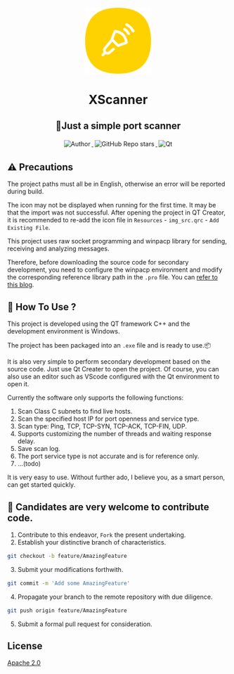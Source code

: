 <p align="center">
    <a target="_blank" href="https://github.com/JJLibra/Astar">
        <img src="https://github.com/JJLibra/XScanner/blob/main/qt/logo.png" alt="astar-logo" width="150" data-width="150" data-height="150">
    </a>
</p>

<h1 align="center">XScanner</h1>

<h2 align="center">🎨Just a simple port scanner</h2>

<p align="center">
    <a target="_blank" href="https://github.com/JJLibra">
      <img style="display:inline-block;margin:0.2em;" alt="Author" src="https://img.shields.io/badge/Author-Junjie Li-blue.svg?logo=autoit&style=flat">
    </a>
    <a target="_blank" href="https://github.com/JJLibra/Astar">
      <img style="display:inline-block;margin:0.2em;" alt="GitHub Repo stars" src="https://img.shields.io/github/stars/JJLibra/XScanner?style=social">
    </a>
    <a target="_blank" href="https://github.com/JJLibra/Astar">
      <img style="display:inline-block;margin:0.2em;" alt="Qt" src="https://img.shields.io/badge/Framework-Qt-green.svg?logo=Qt&style=flat">
    </a>
</p>

## ⚠ Precautions

The project paths must all be in English, otherwise an error will be reported during build.

The icon may not be displayed when running for the first time. It may be that the import was not successful.
After opening the project in QT Creator, it is recommended to re-add the icon file in `Resources` - `img_src.qrc` - `Add Existing File`.

This project uses raw socket programming and winpacp library for sending, receiving and analyzing messages.

Therefore, before downloading the source code for secondary development, you need to configure the winpacp environment and modify the corresponding reference library path in the `.pro` file. You can [refer to this blog](https://blog.csdn.net/Mr_robot_strange/article/details/116016418).

## 🚀 How To Use ?

This project is developed using the QT framework C++ and the development environment is Windows.

The project has been packaged into an `.exe` file and is ready to use.📦

It is also very simple to perform secondary development based on the source code. Just use Qt Creater to open the project. Of course, you can also use an editor such as VScode configured with the Qt environment to open it.

Currently the software only supports the following functions:
1. Scan Class C subnets to find live hosts.
2. Scan the specified host IP for port openness and service type.
3. Scan type: Ping, TCP, TCP-SYN, TCP-ACK, TCP-FIN, UDP.
4. Supports customizing the number of threads and waiting response delay.
5. Save scan log.
6. The port service type is not accurate and is for reference only.
7. ...(todo)

It is very easy to use. Without further ado, I believe you, as a smart person, can get started quickly.

## 🤝 Candidates are very welcome to contribute code.

1. Contribute to this endeavor, `Fork` the present undertaking.
2. Establish your distinctive branch of characteristics.
```bash
git checkout -b feature/AmazingFeature
```
3. Submit your modifications forthwith.
```bash
git commit -m 'Add some AmazingFeature'
```
4. Propagate your branch to the remote repository with due diligence.
```bash
git push origin feature/AmazingFeature
```
5. Submit a formal pull request for consideration.

## License

[Apache 2.0](https://github.com/JJLibra/XScanner/blob/main/LICENSE)
